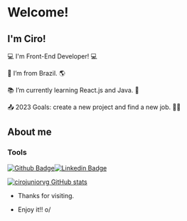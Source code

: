 # Welcome!

 

## I'm Ciro!


:computer: I'm Front-End Developer! 💻

:house_with_garden: I’m from Brazil. :earth_americas:

:books: I’m currently learning React.js and Java. 🧠

:outbox_tray: 2023 Goals: create a new project and find a new job. 👨‍💼

 

## About me

### Tools

[![Github Badge](https://img.shields.io/badge/-Github-000?style=flat-square&logo=Github&logoColor=white&link=https://github.com/cirojuniorvg)](https://github.com/cirojuniorvg)[![Linkedin Badge](https://img.shields.io/badge/-LinkedIn-blue?style=flat-square&logo=Linkedin&logoColor=white&link=https:https://www.linkedin.com/in/ciro-valeriojr/)](https://www.linkedin.com/in/ciro-valeriojr/)

[![cirojuniorvg GitHub stats](https://github-readme-stats.vercel.app/api?username=cirojuniorvg)](https://github.com/Ciro/github-readme-stats)


- Thanks for visiting.

- Enjoy it!! o/
